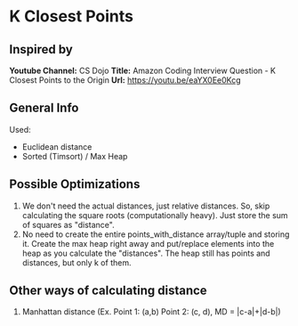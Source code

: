 # K Closest Points

## Inspired by

__Youtube Channel:__ CS Dojo 
__Title:__ Amazon Coding Interview Question - K Closest Points to the Origin
__Url:__ https://youtu.be/eaYX0Ee0Kcg

## General Info

Used:

* Euclidean distance
* Sorted (Timsort) / Max Heap

## Possible Optimizations

1. We don't need the actual distances, just relative distances. So, skip calculating the square roots (computationally heavy). Just store the sum of squares as "distance".
2. No need to create the entire points_with_distance array/tuple and storing it. Create the max heap right away and put/replace elements into the heap as you calculate the "distances". The heap still has points and distances, but only k of them.

## Other ways of calculating distance

1. Manhattan distance (Ex. Point 1: (a,b) Point 2: (c, d), MD = |c-a|+|d-b|)
